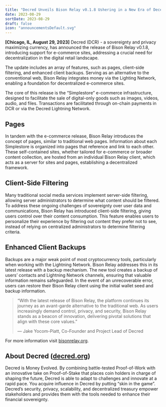 ```yaml
---
title: "Decred Unveils Bison Relay v0.1.8 Ushering in a New Era of Decentralized E-commerce and Unrivaled User Sovereignty"
date: 2023-08-29
sortDate: 2023-08-29
draft: false
icon: "announcementsDefault.svg"
---
```


**[Chicago, IL, August 29, 2023]** Decred (DCR) - a sovereignty and privacy
maximizing currency, has announced the release of Bison Relay v0.1.8,
introducing support for e-commerce sites, addressing a crucial need for
decentralization in the digital retail landscape.

The update includes an array of features, such as pages, client-side filtering,
and enhanced client backups. Serving as an alternative to the conventional web,
Bison Relay integrates money via the Lighting Network, enabling a foundation for
decentralized e-commerce sites.

The core of this release is the “Simplestore” e-commerce infrastructure,
designed to facilitate the sale of digital-only goods such as images, videos,
audio, and files. Transactions are facilitated through on-chain payments in DCR
or via the Decred Lightning Network.

## Pages

In tandem with the e-commerce release, Bison Relay introduces the concept of
pages, similar to traditional web pages. Information about each Simplestore is
organized into pages that reference and link to each other. These self-contained
sites, whether tailored for e-commerce or broader content collection, are hosted
from an individual Bison Relay client, which acts as a server for sites and
pages, establishing a decentralized framework.

## Client-Side Filtering

Many traditional social media services implement  server-side filtering,
allowing server administrators to determine what content should be filtered. To
address these ongoing challenges of sovereignty over user data and
communications, Bison Relay has introduced client-side filtering, giving users
control over their content consumption. This feature enables users to
personalize their experience by filtering out content they prefer not to see,
instead of relying on centralized administrators to determine filtering
criteria.

## Enhanced Client Backups

Backups are a major weak point of most cryptocurrency tools, particularly when
working with the Lightning Network. Bison Relay addresses this in its latest
release with a backup mechanism. The new tool creates a backup of users’
contacts and Lightning Network channels, ensuring that valuable information
remains safeguarded. In the event of an unrecoverable error, users can restore
their Bison Relay client using the initial wallet seed and backup information.

> “With the latest release of Bison Relay, the platform continues its journey as
> an avant-garde alternative to the traditional web. As users increasingly
> demand control, privacy, and security, Bison Relay stands as a beacon of
> innovation, delivering pivotal solutions that align with these core values.”
>
> — Jake Yocom-Piatt, Co-Founder and Project Lead of Decred

For more information visit [bisonrelay.org](https://bisonrelay.org).

## About Decred ([decred.org](https://decred.org))

Decred is Money Evolved. By combining battle-tested Proof-of-Work with an
innovative take on Proof-of-Stake that places coin holders in charge of shaping
the future, Decred is able to adapt to challenges and innovate at a rapid pace.
You acquire influence in Decred by putting “skin in the game”. Decred’s
security, privacy, scalability, and decentralized treasury empower stakeholders
and provides them with the tools needed to enhance their financial sovereignty.

